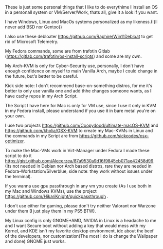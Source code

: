 These is just some personal things that I like to do everythime I install an OS in a personall system or VM/Server/Work, thats all, give it a look if you want.

I have Windows, Linux and MacOs systems personalized as my likeness.(I{ll never add BSD nor Gentoo})

I also use these debloater https://github.com/Raphire/Win11Debloat to get rid of Microsoft Telemetry.

My Fedora commands, some are from trafotin Gitlab (https://gitlab.com/trafotin/os-install-scripts) and some are my own.

My Arch-KVM is only for Cyber-Security use, personally, I don't have enough confidence on myself to main Vanilla Arch, maybe I could change in the future, but's better to be careful.

Kick side note: I don't recommend base-on-something distros, for me it's better to only use vanilla one and add thhe changes someone wants, as I have cachy repos in my Arch Script.

The Script I have here for Mac is only for VM use, since I use it only in KVM in my Fedora install, please understand if you use it in bare metal you're on your own.

I use two projects https://github.com/Coopydood/ultimate-macOS-KVM and https://github.com/kholia/OSX-KVM to create my Mac-KVMs in Linux and the commands in my Script are from https://github.com/sickcodes/osx-optimizer.

To make the Mac-VMs work in Virt-Manager under Fedora I made these script to do it https://gist.github.com/Alecerzea/87a9530a9d16f9845cb071ae42458d99 (Its not needed in Debian nor Arch based distros, rare they are needed in Fedora-Workstation/Silverblue, side note: they work without issues under the terminal).

If you wanna use gpu passthrough in any vm you create (As I use both in my Mac and Windows KVMs), use the project https://github.com/HikariKnight/quickpassthrough .

I don't use either for gaming, please don't try neither Valorant nor Warzone under them (I just play them in my PS5 BTW).

My Linux config is only GNOME+AMD, NVIDIA in Linux is a headache to me  and I want Secure boot without adding a key that would mess with my Kernel, and KDE isn't my favorite desktop environment, idc about the beef of the developers, nor customization(The most I do is change the Wallpaper and done) GNOME just works.